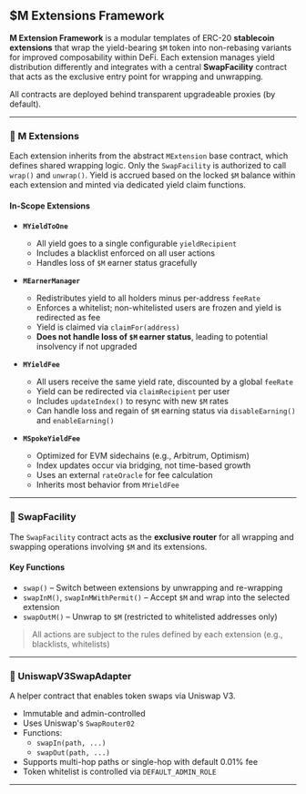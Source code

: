 ## $M Extensions Framework

**M Extension Framework** is a modular templates of ERC-20 **stablecoin extensions** that wrap the yield-bearing `$M` token into non-rebasing variants for improved composability within DeFi. Each extension manages yield distribution differently and integrates with a central **SwapFacility** contract that acts as the exclusive entry point for wrapping and unwrapping.

All contracts are deployed behind transparent upgradeable proxies (by default).

---

### 🧩 M Extensions

Each extension inherits from the abstract `MExtension` base contract, which defines shared wrapping logic. Only the `SwapFacility` is authorized to call `wrap()` and `unwrap()`. Yield is accrued based on the locked `$M` balance within each extension and minted via dedicated yield claim functions.

#### In-Scope Extensions

- **`MYieldToOne`**

  - All yield goes to a single configurable `yieldRecipient`
  - Includes a blacklist enforced on all user actions
  - Handles loss of `$M` earner status gracefully

- **`MEarnerManager`**

  - Redistributes yield to all holders minus per-address `feeRate`
  - Enforces a whitelist; non-whitelisted users are frozen and yield is redirected as fee
  - Yield is claimed via `claimFor(address)`
  - **Does not handle loss of `$M` earner status**, leading to potential insolvency if not upgraded

- **`MYieldFee`**

  - All users receive the same yield rate, discounted by a global `feeRate`
  - Yield can be redirected via `claimRecipient` per user
  - Includes `updateIndex()` to resync with new `$M` rates
  - Can handle loss and regain of `$M` earning status via `disableEarning()` and `enableEarning()`

- **`MSpokeYieldFee`**
  - Optimized for EVM sidechains (e.g., Arbitrum, Optimism)
  - Index updates occur via bridging, not time-based growth
  - Uses an external `rateOracle` for fee calculation
  - Inherits most behavior from `MYieldFee`

---

### 🔁 SwapFacility

The `SwapFacility` contract acts as the **exclusive router** for all wrapping and swapping operations involving `$M` and its extensions.

#### Key Functions

- `swap()` – Switch between extensions by unwrapping and re-wrapping
- `swapInM()`, `swapInMWithPermit()` – Accept `$M` and wrap into the selected extension
- `swapOutM()` – Unwrap to `$M` (restricted to whitelisted addresses only)

> All actions are subject to the rules defined by each extension (e.g., blacklists, whitelists)

---

### 💱 UniswapV3SwapAdapter

A helper contract that enables token swaps via Uniswap V3.

- Immutable and admin-controlled
- Uses Uniswap's `SwapRouter02`
- Functions:
  - `swapIn(path, ...)`
  - `swapOut(path, ...)`
- Supports multi-hop paths or single-hop with default 0.01% fee
- Token whitelist is controlled via `DEFAULT_ADMIN_ROLE`

---
